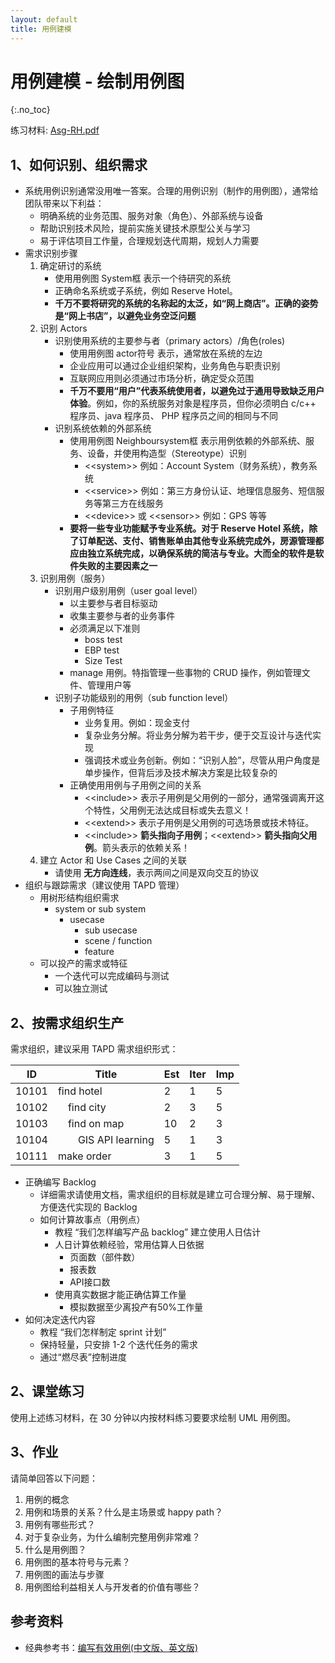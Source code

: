 ```yaml
---
layout: default
title: 用例建模
---
```


# 用例建模 - 绘制用例图
{:.no_toc}

练习材料: [Asg-RH.pdf](material/Asg_RH.pdf)

## 1、如何识别、组织需求

* 系统用例识别通常没用唯一答案。合理的用例识别（制作的用例图），通常给团队带来以下利益：
    - 明确系统的业务范围、服务对象（角色）、外部系统与设备
    - 帮助识别技术风险，提前实施关键技术原型公关与学习
    - 易于评估项目工作量，合理规划迭代周期，规划人力需要
* 需求识别步骤
    1. 确定研讨的系统
        - 使用用例图 System框 表示一个待研究的系统
        - 正确命名系统或子系统，例如 Reserve Hotel。 
        - **千万不要将研究的系统的名称起的太泛，如“网上商店”。正确的姿势是“网上书店”，以避免业务空泛问题**
    2. 识别 Actors
        - 识别使用系统的主要参与者（primary actors）/角色(roles)
            - 使用用例图 actor符号 表示，通常放在系统的左边
            - 企业应用可以通过企业组织架构，业务角色与职责识别
            - 互联网应用则必须通过市场分析，确定受众范围
            - **千万不要用“用户”代表系统使用者，以避免过于通用导致缺乏用户体验**。例如，你的系统服务对象是程序员，但你必须明白 c/c++ 程序员、java 程序员、 PHP 程序员之间的相同与不同
        - 识别系统依赖的外部系统
            - 使用用例图 Neighboursystem框 表示用例依赖的外部系统、服务、设备，并使用构造型（Stereotype）识别
                - \<\<system\>\>  例如：Account System（财务系统），教务系统
                - \<\<service\>\>  例如：第三方身份认证、地理信息服务、短信服务等第三方在线服务
                - \<\<device\>\> 或 \<\<sensor\>\> 例如：GPS 等等
            - **要将一些专业功能赋予专业系统。对于 Reserve Hotel 系统，除了订单配送、支付、销售账单由其他专业系统完成外，房源管理都应由独立系统完成，以确保系统的简洁与专业。大而全的软件是软件失败的主要因素之一**
    3. 识别用例（服务）
        - 识别用户级别用例（user goal level）
            - 以主要参与者目标驱动
            - 收集主要参与者的业务事件
            - 必须满足以下准则
                - boss test
                - EBP test
                - Size Test
            - manage 用例。特指管理一些事物的 CRUD 操作，例如管理文件、管理用户等
        - 识别子功能级别的用例（sub function level） 
            - 子用例特征
                - 业务复用。例如：现金支付
                - 复杂业务分解。将业务分解为若干步，便于交互设计与迭代实现
                - 强调技术或业务创新。例如：“识别人脸”，尽管从用户角度是单步操作，但背后涉及技术解决方案是比较复杂的
            - 正确使用用例与子用例之间的关系
                - \<\<include\>\> 表示子用例是父用例的一部分，通常强调离开这个特性，父用例无法达成目标或失去意义！
                - \<\<extend\>\> 表示子用例是父用例的可选场景或技术特征。
                - \<\<include\>\> **箭头指向子用例**；\<\<extend\>\> **箭头指向父用例**。箭头表示的依赖关系！
    4. 建立 Actor 和 Use Cases 之间的关联
        - 请使用 **无方向连线**，表示两间之间是双向交互的协议
* 组织与跟踪需求（建议使用 TAPD 管理）
    - 用树形结构组织需求
        + system or sub system
            - usecase
                - sub usecase 
                - scene / function
                - feature    
    - 可以投产的需求或特征
        + 一个迭代可以完成编码与测试
        + 可以独立测试

## 2、按需求组织生产

需求组织，建议采用 TAPD 需求组织形式：

| ID  | Title | Est | Iter | Imp|
| - | - | - | - | -  |
| 10101| find hotel | 2 | 1 | 5 |
| 10102| &emsp;find city | 2 | 3 | 5 |
| 10103| &emsp;find on map | 10 | 2 | 3 |
| 10104| &emsp;&emsp;GIS API learning | 5 | 1 | 3 |
| 10111| make order | 3 | 1 | 5 |

* 正确编写 Backlog
    * 详细需求请使用文档，需求组织的目标就是建立可合理分解、易于理解、方便迭代实现的 Backlog
    * 如何计算故事点（用例点）
        - 教程 “我们怎样编写产品 backlog” 建立使用人日估计
        - 人日计算依赖经验，常用估算人日依据
            - 页面数（部件数）
            - 报表数
            - API接口数
        - 使用真实数据才能正确估算工作量
            - 模拟数据至少离投产有50%工作量
* 如何决定迭代内容
    - 教程 “我们怎样制定 sprint 计划”
    - 保持轻量，只安排 1-2 个迭代任务的需求
    - 通过“燃尽表”控制进度

## 2、课堂练习

使用上述练习材料，在 30 分钟以内按材料练习要要求绘制 UML 用例图。

## 3、作业

请简单回答以下问题：

1. 用例的概念
2. 用例和场景的关系？什么是主场景或 happy path？
3. 用例有哪些形式？
4. 对于复杂业务，为什么编制完整用例非常难？
5. 什么是用例图？
6. 用例图的基本符号与元素？
7. 用例图的画法与步骤
8. 用例图给利益相关人与开发者的价值有哪些？

## 参考资料

* 经典参考书：[编写有效用例(中文版、英文版)](https://download.csdn.net/download/zyg345382708/3094197)

